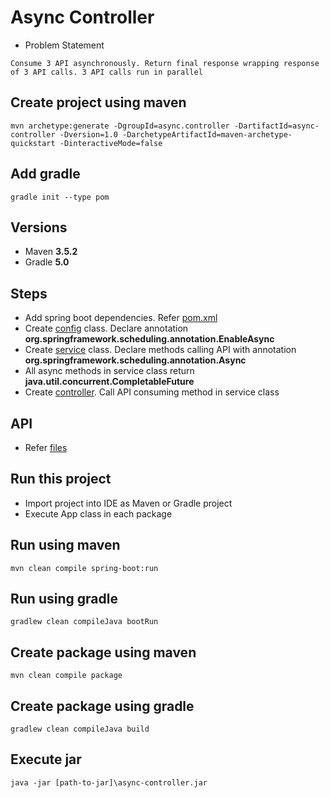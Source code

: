 # Async Controller

* Problem Statement
```
Consume 3 API asynchronously. Return final response wrapping response of 3 API calls. 3 API calls run in parallel
```

## Create project using maven
```
mvn archetype:generate -DgroupId=async.controller -DartifactId=async-controller -Dversion=1.0 -DarchetypeArtifactId=maven-archetype-quickstart -DinteractiveMode=false
```

## Add gradle
```
gradle init --type pom
```

## Versions
* Maven **3.5.2**
* Gradle **5.0**

## Steps
* Add spring boot dependencies. Refer [pom.xml](pom.xml)
* Create [config](/async/controller/config/AppConfig.java) class. Declare annotation **org.springframework.scheduling.annotation.EnableAsync**
* Create [service](/async/controller/service/AsyncService.java) class. Declare methods calling API with annotation **org.springframework.scheduling.annotation.Async**
* All async methods in service class return **java.util.concurrent.CompletableFuture**
* Create [controller](/async/controller/controller/AsyncController.java). Call API consuming method in service class

## API
* Refer [files](files)

## Run this project
* Import project into IDE as Maven or Gradle project
* Execute App class in each package

## Run using maven
```
mvn clean compile spring-boot:run
```

## Run using gradle
```
gradlew clean compileJava bootRun
```

## Create package using maven
```
mvn clean compile package
```

## Create package using gradle
```
gradlew clean compileJava build
```

## Execute jar
```
java -jar [path-to-jar]\async-controller.jar
```